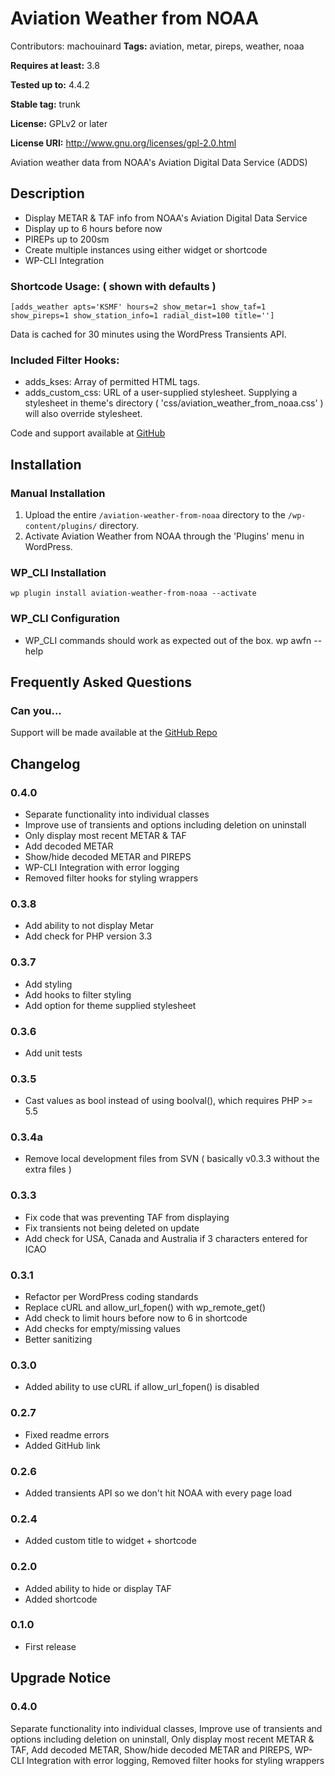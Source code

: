 # Aviation Weather from NOAA #

Contributors:		machouinard
**Tags:** 				aviation, metar, pireps, weather, noaa
  
**Requires at least:** 	3.8
  
**Tested up to:**      	4.4.2
  
**Stable tag:**        	trunk
  
**License:**           	GPLv2 or later
  
**License URI:**       	http://www.gnu.org/licenses/gpl-2.0.html
  

Aviation weather data from NOAA's Aviation Digital Data Service (ADDS)

## Description ##
* Display METAR & TAF info from NOAA's Aviation Digital Data Service
* Display up to 6 hours before now
* PIREPs up to 200sm
* Create multiple instances using either widget or shortcode
* WP-CLI Integration

### Shortcode Usage: ( shown with defaults ) ###
    [adds_weather apts='KSMF' hours=2 show_metar=1 show_taf=1 show_pireps=1 show_station_info=1 radial_dist=100 title='']

Data is cached for 30 minutes using the WordPress Transients API.

### Included Filter Hooks: ###
* adds_kses: Array of permitted HTML tags.
* adds_custom_css: URL of a user-supplied stylesheet.  Supplying a stylesheet in theme's directory ( 'css/aviation_weather_from_noaa.css' ) will also override stylesheet.

Code and support available at [GitHub](https://github.com/machouinard/aviation-weather-from-noaa "GitHub Repo")

## Installation ##

### Manual Installation ###

1. Upload the entire `/aviation-weather-from-noaa` directory to the `/wp-content/plugins/` directory.
2. Activate Aviation Weather from NOAA through the 'Plugins' menu in WordPress.

### WP_CLI Installation ###
    wp plugin install aviation-weather-from-noaa --activate

### WP_CLI Configuration ###
* WP_CLI commands should work as expected out of the box.
    wp awfn --help

## Frequently Asked Questions ##
### Can you... ###
Support will be made available at the [GitHub Repo](https://github.com/machouinard/aviation-weather-from-noaa "GitHub Repo")

## Changelog ##
### 0.4.0 ###
* Separate functionality into individual classes
* Improve use of transients and options including deletion on uninstall
* Only display most recent METAR & TAF
* Add decoded METAR
* Show/hide decoded METAR and PIREPS
* WP-CLI Integration with error logging
* Removed filter hooks for styling wrappers

### 0.3.8 ###
* Add ability to not display Metar
* Add check for PHP version 3.3

### 0.3.7 ###
* Add styling
* Add hooks to filter styling
* Add option for theme supplied stylesheet

### 0.3.6 ###
* Add unit tests

### 0.3.5 ###
* Cast values as bool instead of using boolval(), which requires PHP >= 5.5

### 0.3.4a ###
* Remove local development files from SVN ( basically v0.3.3 without the extra files )

### 0.3.3 ###
* Fix code that was preventing TAF from displaying
* Fix transients not being deleted on update
* Add check for USA, Canada and Australia if 3 characters entered for ICAO

### 0.3.1 ###
* Refactor per WordPress coding standards
* Replace cURL and allow_url_fopen() with wp_remote_get()
* Add check to limit hours before now to 6 in shortcode
* Add checks for empty/missing values
* Better sanitizing

### 0.3.0 ###
* Added ability to use cURL if allow_url_fopen() is disabled

### 0.2.7 ###
* Fixed readme errors
* Added GitHub link

### 0.2.6 ###
* Added transients API so we don't hit NOAA with every page load

### 0.2.4 ###
* Added custom title to widget + shortcode

### 0.2.0 ###
* Added ability to hide or display TAF
* Added shortcode

### 0.1.0 ###
* First release

## Upgrade Notice ##

### 0.4.0 ###
Separate functionality into individual classes, Improve use of transients and options including deletion on uninstall,
Only display most recent METAR & TAF, Add decoded METAR, Show/hide decoded METAR and PIREPS, WP-CLI Integration with error logging,
Removed filter hooks for styling wrappers